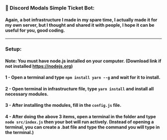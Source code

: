 ### 🎫 Discord Modals Simple Ticket Bot:

#### Again, a bot infrastructure I made in my spare time, I actually made it for my own server, but I thought and shared it with people, I hope it can be useful for you, good coding.

<hr />

### Setup:

#### Note: You must have node.js installed on your computer. (Download link if not installed https://nodejs.org)

#### 1 - Open a terminal and type `npm install yarn --g` and wait for it to install.

#### 2 - Open terminal in infrastructure file, type `yarn install` and install all necessary modules.

#### 3 - After installing the modules, fill in the `config.js` file.

#### 4 - After doing the above 3 items, open a terminal in the folder and type `node src/index.js` then your bot will run actively. (Instead of opening a terminal, you can create a .bat file and type the command you will type in the terminal.)
